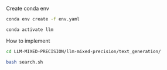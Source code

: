 Create conda env
```bash
conda env create -f env.yaml
```
```bash
conda activate llm
```

How to implement
```bash
cd LLM-MIXED-PRECISION/llm-mixed-precision/text_generation/
```
```bash
bash search.sh
```
